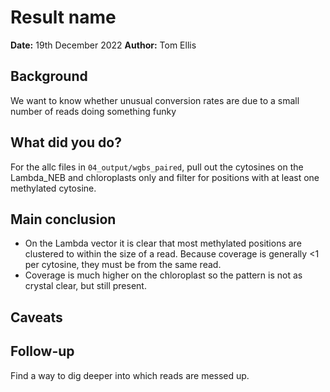 # Result name

**Date:** 19th December 2022
**Author:** Tom Ellis

## Background
We want to know whether unusual conversion rates are due to a small number of reads doing something funky

## What did you do?

For the allc files in `04_output/wgbs_paired`, pull out the cytosines on the
Lambda_NEB and chloroplasts only and filter for positions with at least one 
methylated cytosine.

## Main conclusion

* On the Lambda vector it is clear that most methylated positions are clustered
to within the size of a read. Because coverage is generally <1 per cytosine,
they must be from the same read.
* Coverage is much higher on the chloroplast so the pattern is not as crystal
clear, but still present.

## Caveats

## Follow-up

Find a way to dig deeper into which reads are messed up.